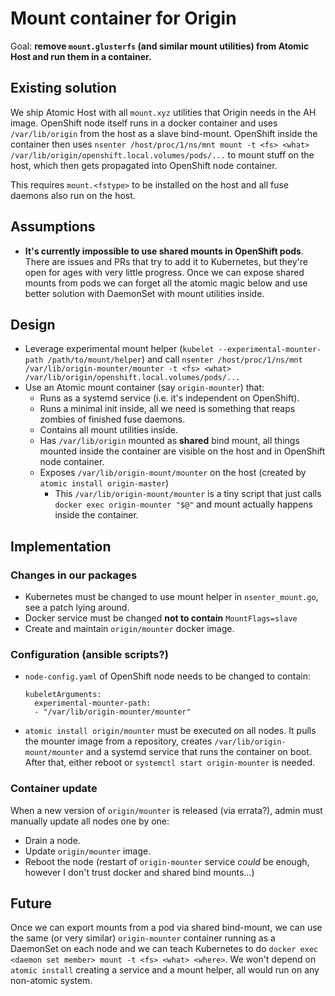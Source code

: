 # Mount container for Origin

Goal: **remove `mount.glusterfs` (and similar mount utilities) from Atomic Host and run them in a container.**

## Existing solution

We ship Atomic Host with all `mount.xyz` utilities that Origin needs in the AH image. OpenShift node itself runs in a docker container and uses `/var/lib/origin` from the host as a slave bind-mount. OpenShift inside the container then uses `nsenter /host/proc/1/ns/mnt mount -t <fs> <what> /var/lib/origin/openshift.local.volumes/pods/...` to mount stuff on the host, which then gets propagated into OpenShift node container.

This requires `mount.<fstype>` to be installed on the host and all fuse daemons also run on the host.

## Assumptions

* **It's currently impossible to use shared mounts in OpenShift pods**. There are issues and PRs that try to add it to Kubernetes, but they're open for ages with very little progress. Once we can expose shared mounts from pods we can forget all the atomic magic below and use better solution with DaemonSet with mount utilities inside.

## Design

* Leverage experimental mount helper (`kubelet --experimental-mounter-path /path/to/mount/helper`) and call `nsenter /host/proc/1/ns/mnt /var/lib/origin-mounter/mounter -t <fs> <what> /var/lib/origin/openshift.local.volumes/pods/...`
* Use an Atomic mount container (say `origin-mounter`) that:
  * Runs as a systemd service (i.e. it's independent on OpenShift).
  * Runs a minimal init inside, all we need is something that reaps zombies of finished fuse daemons.
  * Contains all mount utilities inside.
  * Has `/var/lib/origin` mounted as **shared** bind mount, all things mounted inside the container are visible on the host and in OpenShift node container.
  * Exposes `/var/lib/origin-mount/mounter` on the host (created by `atomic install origin-master`)
    * This `/var/lib/origin-mount/mounter` is a tiny script that just calls `docker exec origin-mounter "$@"` and mount actually happens inside the container.

## Implementation

### Changes in our packages
* Kubernetes must be changed to use mount helper in `nsenter_mount.go`, see a patch lying around.
* Docker service must be changed **not to contain** `MountFlags=slave`
* Create and maintain `origin/mounter` docker image.

### Configuration (ansible scripts?)
* `node-config.yaml` of OpenShift node needs to be changed to contain:
  ```
  kubeletArguments:
    experimental-mounter-path:
    - "/var/lib/origin-mounter/mounter"
  ```
* `atomic install origin/mounter` must be executed on all nodes. It pulls the mounter image from a repository, creates `/var/lib/origin-mount/mounter` and a systemd service that runs the container on boot. After that, either reboot or `systemctl start origin-mounter` is needed.

### Container update

When a new version of `origin/mounter` is released (via errata?), admin must manually update all nodes one by one:
* Drain a node.
* Update `origin/mounter` image.
* Reboot the node (restart of `origin-mounter` service *could* be enough, however I don't trust docker and shared bind mounts...)


## Future

Once we can export mounts from a pod via shared bind-mount, we can use the same (or very similar) `origin-mounter` container running as a DaemonSet on each node and we can teach Kubernetes to do `docker exec <daemon set member> mount -t <fs> <what> <where>`. We won't depend on `atomic install` creating a service and a mount helper, all would run on any non-atomic system.
